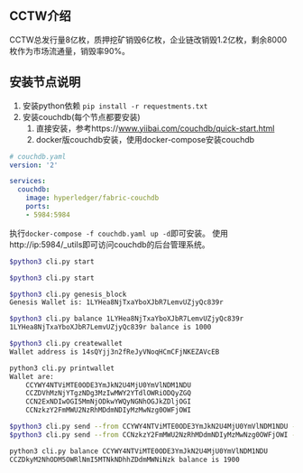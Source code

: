 ## CCTW介绍
CCTW总发行量8亿枚，质押挖矿销毁6亿枚，企业链改销毁1.2亿枚，剩余8000枚作为市场流通量，销毁率90%。


## 安装节点说明
1. 安装python依赖
`pip install -r requestments.txt`
2. 安装couchdb(每个节点都要安装)
	1. 直接安装，参考https://www.yiibai.com/couchdb/quick-start.html
	2. docker版couchdb安装，使用docker-compose安装couchdb
```yaml
# couchdb.yaml
version: '2'

services:
  couchdb:
    image: hyperledger/fabric-couchdb
    ports:
    - 5984:5984
```
执行`docker-compose -f couchdb.yaml up -d`即可安装。
使用http://ip:5984/_utils即可访问couchdb的后台管理系统。


```bash
$python3 cli.py start
```
```bash
$python3 cli.py start
```

```bash
$python3 cli.py genesis_block
Genesis Wallet is: 1LYHea8NjTxaYboXJbR7LemvUZjyQc839r
```

```bash
$python3 cli.py balance 1LYHea8NjTxaYboXJbR7LemvUZjyQc839r
1LYHea8NjTxaYboXJbR7LemvUZjyQc839r balance is 1000
```

```bash
$python3 cli.py createwallet
Wallet address is 14sQYjj3n2fReJyVNoqHCmCFjNKEZAVcEB
```

```bash
python3 cli.py printwallet
Wallet are:
	CCYWY4NTViMTE0ODE3YmJkN2U4MjU0YmVlNDM1NDU
	CCZDVhMzNjYTgzNDg3MzIwMWY2YTdlOWRiODQyZGQ
	CCN2ExNDIwOGI5MmNjODkwYWQyNGNhOGJkZDljOGI
	CCNzkzY2FmMWU2NzRhMDdmNDIyMzMwNzg0OWFjOWI
```

```bash
$python3 cli.py send --from CCYWY4NTViMTE0ODE3YmJkN2U4MjU0YmVlNDM1NDU --to CCN2ExNDIwOGI5MmNjODkwYWQyNGNhOGJkZDljOGI --amount 100
$python3 cli.py send --from CCNzkzY2FmMWU2NzRhMDdmNDIyMzMwNzg0OWFjOWI --to CCMDY3MmRlM2ExNGZjYzFmYWUxZTNhYzJhOGE1MTI --amount 100
```

```bash
python3 cli.py balance CCYWY4NTViMTE0ODE3YmJkN2U4MjU0YmVlNDM1NDU
CCZDkyM2NhODM5OWRlNmI5MTNkNDhhZDdmMWNiNzk balance is 1900
```

